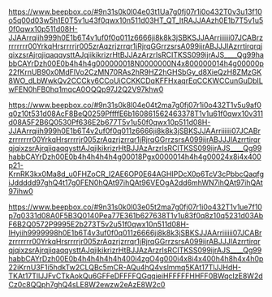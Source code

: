 https://www.beepbox.co/#9n31s0k0l04e03t1Ua7g0fj07r1i0o432T0v3u13f10o5q00d03w5h1E0T5v1u43f0qwx10n511d03HT_QT_ItRAJJAAzh0E1b7T5v1u50f0qwx10p511d08H-JJAArrqiih999h0E1b6T4v1uf0f0q011z6666ji8k8k3jSBKSJJAArriiiiii07JCABrzrrrrrrr00YrkqHrsrrrrjr005zrAqzrjzrrqr1jRjrqGGrrzsrsA099ijrABJJJIAzrrtirqrqjqixzsrAjrqjiqaqqysttAJqjikikrizrHtBJJAzArzrIsRCITKSS099ijrAJS____Qg99habbCAYrDzh00E0b4h4h4g000000018N0000000N4x800000014h4g00000p22fKrnUB90x0MdFlVo2CzMN70RAs2hR9HZ2hGHSbGy_d8XieQzH8ZMzGK8WO_dLbWwkQv2CCCky6CCoUiCCKKCDqKFFHxaqrEqCCKWCCunGuDbILwFEN0hFB0hq1mqcA0OQQp97J2Q2V97khw0

https://www.beepbox.co/#9n31s0k8l04e04t2ma7g0fj07r1i0o432T1v5u9af0q0z10t531d08AcF8BeQ0259PffffE6b160861562463378T1v1u61f0qwx10v311d08A5F2B6Q0530Pf636E2b677T5v1u50f0qwx10p511d08H-JJAArrqiih999h0E1b6T4v2uf0f0q011z6666ji8k8k3jSBKSJJAArriiiiii07JCABrzrrrrrrr00YrkqHrsrrrrjr005zrAqzrjzrrqr1jRjrqGGrrzsrsA099ijrABJJJIAzrrtirqrqjqixzsrAjrqjiqaqqysttAJqjikikrizrHtBJJAzArzrIsRCITKSS099ijrAJS____Qg99habbCAYrDzh00E0b4h4h4h4h4g00018Pgx0000014h4h4g00024x8i4x400p21-KrnRK3kx0Ma8d_u0FHZoCR_I2AE6OP0E64AGHIPDcX0p6TcV3cPbbcQaqfgiJddddd97ghQ4t17g0FEN0hQAt97ihQAt96VEOgA2dd6mhWN7ihQAt97ihQAt97ihw0


https://www.beepbox.co/#9n31s0k0l03e05t2ma7g0fj07r1i0o432T1v1ue7f10p7q0331d08A0F5B3Q0140Pea77E361b627638T1v1u83f0q8z10q5231d03AbF6B2Q0572P9995E2b273T5v2u51f0qwx10n511d08H-IHyiih9999998h0E1b6T4v3uf0f0q011z6666ji8k8k3jSBKSJJAArriiiiii07JCABrzrrrrrrr00YrkqHrsrrrrjr005zrAqzrjzrrqr1jRjrqGGrrzsrsA099ijrABJJJIAzrrtirqrqjqixzsrAjrqjiqaqqysttAJqjikikrizrHtBJJAzArzrIsRCITKSS099ijrAJS____Qg99habbCAYrDzh00E0b4h4h4h4h4h400i4zgO4g000i4x8i4x400h4h8h4x4h0p22iKrnU3F1i5hdkTw2CLQBc5mCR-AQu4hQ4vslmmq5KAt17TlJJHdH-TKAt17TllJJFvCTkAokQu6GFFeDFFFFQGqqieiHFFFFFHHFF0BWqcIzE8W2dCz0c8QQph7ghQ4sLE8W2ewzw2eAzE8W2c0